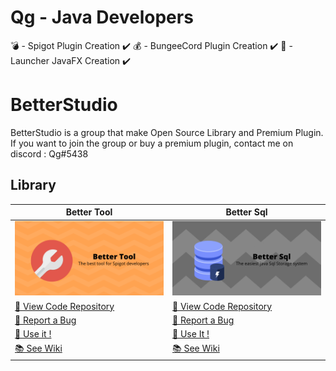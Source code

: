 # Qg - Java Developers

:bomb: - Spigot Plugin Creation :heavy_check_mark:
:moneybag: - BungeeCord Plugin Creation :heavy_check_mark:
:pizza: - Launcher JavaFX Creation :heavy_check_mark:

# BetterStudio

BetterStudio is a group that make Open Source Library and Premium Plugin.
If you want to join the group or buy a premium plugin, contact me on discord : Qg#5438

## Library

Better Tool | Better Sql
-- | --
![Better Tool](logo-bt.png)| ![Better Sql](logo-bs.png)
[📕 View Code Repository](https://github.com/betterstudio/bettertool/) | [📕 View Code Repository](https://github.com/betterstudio/betterSql/)
[🐛 Report a Bug](https://github.com/betterstudio/betterSql/issues/new) | [🐛 Report a Bug](https://github.com/betterstudio/betterSql/issues/new)
[💾 Use it !](https://github.com/bettertool/readme.md) | [💾 Use It !](https://github.com/betterstudio/betterSql/readme.md)
[📚 See Wiki](https://github.com/bettertool/wiki) | [📚 See Wiki](https://github.com/betterstudio/betterSql/wiki)
